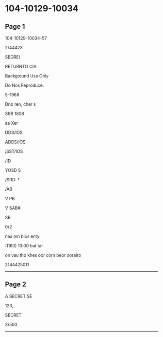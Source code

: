 # 104-10129-10034

## Page 1

104-10129-10034-57

2/44423

SEGREI

RETURNTO CIA

Backgtound Use Only

Do Nos Feproduce:

5-1968

Dno ren, cher s

S9B 1808

aa Xer

DDS/IOS

ADDS/IOS

¡SST/IOS

/ID

YOSD S

/SRD: *

/ÀB

V PB

V SAB#

SB

0/2

naa mn bios enty

:1160) 10:00 bat tar

on vau tho khes oor corn beor oorairo

2144425011

---

## Page 2

A SECRET SE

123,

SECRET

3/500

---

